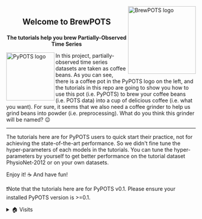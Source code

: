 <a href="https://github.com/WenjieDu/PyPOTS">
    <img alt="BrewPOTS logo" src="https://raw.githubusercontent.com/WenjieDu/BrewPOTS/main/figs/BrewPOTS_logo.jpg" width="180" align="right">
</a>

## <p align="center">Welcome to BrewPOTS</p>
**<p align="center">The tutorials help you brew Partially-Observed Time Series</p>**

<a href="https://github.com/WenjieDu/PyPOTS">
    <img src="https://raw.githubusercontent.com/WenjieDu/PyPOTS/main/docs/_static/figs/PyPOTS_logo.svg?sanitize=true" align="left" width="128" alt="PyPOTS logo"/>
</a>
In this project, partially-observed time series datasets are taken as coffee beans.
As you can see, there is a coffee pot in the PyPOTS logo on the left,
and the tutorials in this repo are going to show you how to use this pot (i.e. PyPOTS) to brew your
coffee beans (i.e. POTS data) into a cup of delicious coffee (i.e. what you want).
For sure, it seems that we also need a coffee grinder to help us grind beans into powder (i.e. preprocessing).
What do you think this grinder will be named? 😉

-----------------
The tutorials here are for PyPOTS users to quick start their practice, not for achieving the state-of-the-art performance.
So we didn't fine tune the hyper-parameters of each models in the tutorials.
You can tune the hyper-parameters by yourself to get better performance on the tutorial dataset PhysioNet-2012 or on your own datasets.

Enjoy it! ☕️ And have fun!

❗Note that the tutorials here are for PyPOTS v0.1.
Please ensure your installed PyPOTS version is >=0.1.


<details>
<summary>🏠 Visits</summary>
<a href="https://github.com/WenjieDu/BrewPOTS">
    <img alt="BrewPOTS visits" align="left" src="https://hits.seeyoufarm.com/api/count/incr/badge.svg?url=https%3A%2F%2Fgithub.com%2FWenjieDu%2FBrewPOTS&count_bg=%23009A0A&title_bg=%23555555&icon=&icon_color=%23E7E7E7&title=Visits&edge_flat=false">
</a>
</details>
